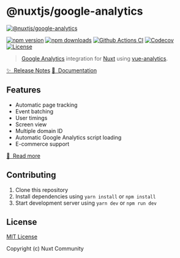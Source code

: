 # @nuxtjs/google-analytics

[![@nuxtjs/google-analytics](https://google-analytics.nuxtjs.org/preview.png)](https://google-analytics.nuxtjs.org)

[![npm version][npm-version-src]][npm-version-href]
[![npm downloads][npm-downloads-src]][npm-downloads-href]
[![Github Actions CI][github-actions-ci-src]][github-actions-ci-href]
[![Codecov][codecov-src]][codecov-href]
[![License][license-src]][license-href]

> [Google Analytics](https://analytics.google.com/analytics/web/) integration for [Nuxt](https://nuxtjs.org) using [vue-analytics](https://github.com/MatteoGabriele/vue-analytics).

[✨ &nbsp;Release Notes](./CHANGELOG.md)
[📖 &nbsp;Documentation](https://google-analytics.nuxtjs.org)

## Features

- Automatic page tracking
- Event batching
- User timings
- Screen view
- Multiple domain ID
- Automatic Google Analytics script loading
- E-commerce support

[📖 &nbsp;Read more](https://google-analytics.nuxtjs.org)

## Contributing

1. Clone this repository
2. Install dependencies using `yarn install` or `npm install`
3. Start development server using `yarn dev` or `npm run dev`

## License

[MIT License](./LICENSE)

Copyright (c) Nuxt Community

<!-- Badges -->
[npm-version-src]: https://img.shields.io/npm/v/@nuxtjs/google-analytics/latest.svg
[npm-version-href]: https://npmjs.com/package/@nuxtjs/google-analytics

[npm-downloads-src]: https://img.shields.io/npm/dt/@nuxtjs/google-analytics.svg
[npm-downloads-href]: https://npmjs.com/package/@nuxtjs/google-analytics

[github-actions-ci-src]: https://github.com/nuxt-community/analytics-module/workflows/ci/badge.svg
[github-actions-ci-href]: https://github.com/nuxt-community/analytics-module/actions?query=workflow%3Aci

[codecov-src]: https://img.shields.io/codecov/c/github/nuxt-community/analytics-module.svg
[codecov-href]: https://codecov.io/gh/nuxt-community/analytics-module

[license-src]: https://img.shields.io/npm/l/@nuxtjs/google-analytics.svg
[license-href]: https://npmjs.com/package/@nuxtjs/google-analytics

